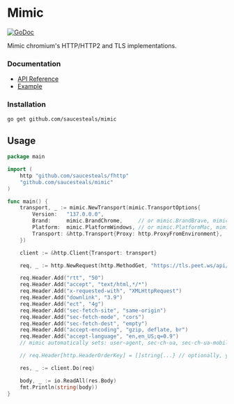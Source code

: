 # Mimic

[![GoDoc](https://godoc.org/github.com/saucesteals/mimic?status.svg)](https://godoc.org/github.com/saucesteals/mimic)

Mimic chromium's HTTP/HTTP2 and TLS implementations.

### Documentation

- [API Reference](https://godoc.org/github.com/saucesteals/mimic)
- [Example](https://github.com/saucesteals/mimic/blob/main/examples/chrome/main.go)

### Installation

```sh
go get github.com/saucesteals/mimic
```

## Usage

```go
package main

import (
	http "github.com/saucesteals/fhttp"
	"github.com/saucesteals/mimic"
)

func main() {
	transport, _ := mimic.NewTransport(mimic.TransportOptions{
		Version:   "137.0.0.0",
		Brand:     mimic.BrandChrome,     // or mimic.BrandBrave, mimic.BrandEdge
		Platform:  mimic.PlatformWindows, // or mimic.PlatformMac, mimic.PlatformLinux
		Transport: &http.Transport{Proxy: http.ProxyFromEnvironment},
	})

	client := &http.Client{Transport: transport}

	req, _ := http.NewRequest(http.MethodGet, "https://tls.peet.ws/api/clean", nil)

	req.Header.Add("rtt", "50")
	req.Header.Add("accept", "text/html,*/*")
	req.Header.Add("x-requested-with", "XMLHttpRequest")
	req.Header.Add("downlink", "3.9")
	req.Header.Add("ect", "4g")
	req.Header.Add("sec-fetch-site", "same-origin")
	req.Header.Add("sec-fetch-mode", "cors")
	req.Header.Add("sec-fetch-dest", "empty")
	req.Header.Add("accept-encoding", "gzip, deflate, br")
	req.Header.Add("accept-language", "en,en_US;q=0.9")
	// mimic automatically sets: user-agent, sec-ch-ua, sec-ch-ua-mobile, sec-ch-ua-platform

	// req.Header[http.HeaderOrderKey] = []string{...} // optionally, you can set the order of the headers including the default ones from mimic

	res, _ := client.Do(req)

	body, _ := io.ReadAll(res.Body)
	fmt.Println(string(body))
}
```
